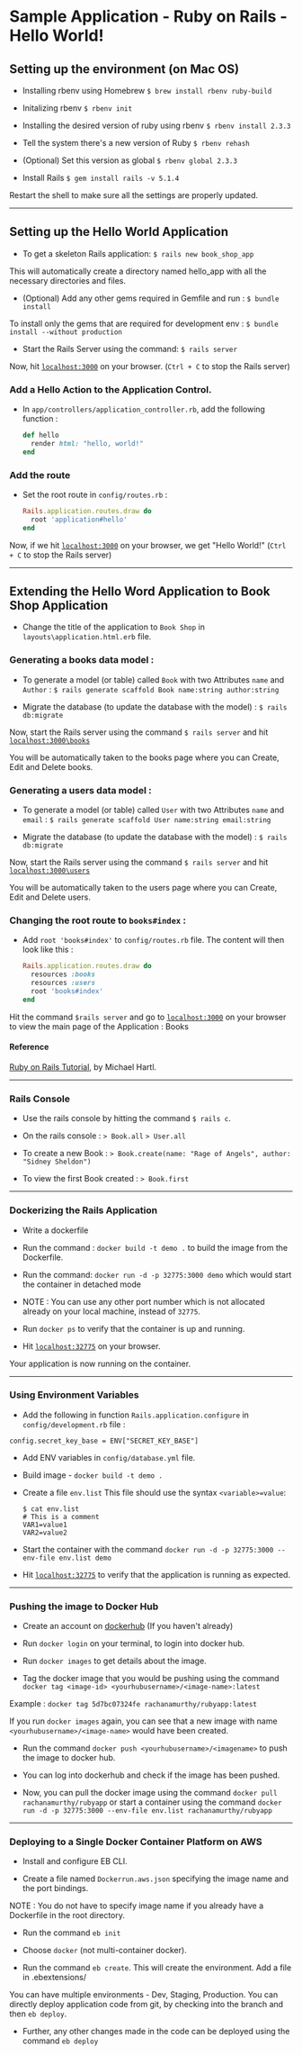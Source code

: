 # Sample Application - Ruby on Rails - Hello World!

## Setting up the environment (on Mac OS)

* Installing rbenv using Homebrew
  `$ brew install rbenv ruby-build`

* Initalizing rbenv
  `$ rbenv init`

* Installing the desired version of ruby using rbenv
  `$ rbenv install 2.3.3`

* Tell the system there's a new version of Ruby
  `$ rbenv rehash`

* (Optional) Set this version as global 
  `$ rbenv global 2.3.3`

* Install Rails
  `$ gem install rails -v 5.1.4`

Restart the shell to make sure all the settings are properly updated.

------------------------------------------------

## Setting up the Hello World Application

* To get a skeleton Rails application:
  `$ rails new book_shop_app`

This will automatically create a directory named hello_app with all the necessary directories and files.

* (Optional) Add any other gems required in Gemfile and run :
  `$ bundle install`

To install only the gems that are required for development env : 
  `$ bundle install --without production`

* Start the Rails Server using the command: 
  `$ rails server`

Now, hit [`localhost:3000`](http://localhost:3000) on your browser. (`Ctrl + C` to stop the Rails server)

### Add a Hello Action to the Application Control. 

* In `app/controllers/application_controller.rb`, add the following function :
  
  ```ruby
  def hello
    render html: "hello, world!"
  end
  ```
### Add the route 

* Set the root route in `config/routes.rb` :

    ```ruby
    Rails.application.routes.draw do
      root 'application#hello'
    end
    ```

Now, if we hit [`localhost:3000`](http://localhost:3000) on your browser, we get "Hello World!" (`Ctrl + C` to stop the Rails server)

------------------------------------------------

## Extending the Hello Word Application to Book Shop Application

* Change the title of the application to `Book Shop` in `layouts\application.html.erb` file.

### Generating a books data model :
  
* To generate a model (or table) called `Book` with two Attributes `name` and `Author` :
  `$ rails generate scaffold Book name:string author:string`

* Migrate the database (to update the database with the model) :
  `$ rails db:migrate`

Now, start the Rails server using the command `$ rails server` and hit  [`localhost:3000\books`](http://localhost:3000/books) 

You will be automatically taken to the books page where you can Create, Edit and Delete books.

### Generating a users data model :
  
* To generate a model (or table) called `User` with two Attributes `name` and `email` :
  `$ rails generate scaffold User name:string email:string`

* Migrate the database (to update the database with the model) :
  `$ rails db:migrate`

Now, start the Rails server using the command `$ rails server` and hit  [`localhost:3000\users`](http://localhost:3000/users) 

You will be automatically taken to the users page where you can Create, Edit and Delete users.

### Changing the root route to `books#index` :

* Add `root 'books#index'` to `config/routes.rb` file. The content will then look like this :

  ```ruby
  Rails.application.routes.draw do
    resources :books
    resources :users
    root 'books#index'
  end
  ```

Hit the command `$rails server` and go to [`localhost:3000`](http:\\localhost:3000) on your browser to view the main page of the Application : Books

#### Reference

[Ruby on Rails Tutorial](https://www.railstutorial.org/book/), by Michael Hartl.

------------------------------------------------

### Rails Console  

* Use the rails console by hitting the command `$ rails c`.

* On the rails console : 
  `> Book.all`
  `> User.all`

* To create a new Book :
  `> Book.create(name: "Rage of Angels", author: "Sidney Sheldon")`

* To view the first Book created :
  `> Book.first`

------------------------------------------------

### Dockerizing the Rails Application

* Write a dockerfile 

* Run the command : `docker build -t demo .` to build the image from the Dockerfile.

* Run the command: `docker run -d -p 32775:3000 demo` which would start the container in detached mode

* NOTE : You can use any other port number which is not allocated already on your local machine, instead of `32775`. 

* Run `docker ps` to verify that the container is up and running.

* Hit [`localhost:32775`](http:\\localhost:32775) on your browser.

Your application is now running on the container.

------------------------------------------------

### Using Environment Variables 

* Add the following in function `Rails.application.configure` in `config/development.rb` file :

```
config.secret_key_base = ENV["SECRET_KEY_BASE"]
```

* Add ENV variables in `config/database.yml` file.

* Build image - `docker build -t demo .`

* Create a file `env.list` This file should use the syntax `<variable>=value`:
  ```
  $ cat env.list
  # This is a comment
  VAR1=value1
  VAR2=value2
  ```

* Start the container with the command `docker run -d -p 32775:3000 --env-file env.list demo`

* Hit [`localhost:32775`](http:\\localhost:32775) to verify that the application is running as expected.


------------------------------------------------


### Pushing the image to Docker Hub

* Create an account on [dockerhub](https://hub.docker.com/) (If you haven't already)

* Run `docker login` on your terminal, to login into docker hub. 

* Run `docker images` to get details about the image.

* Tag the docker image that you would be pushing using the command `docker tag <image-id> <yourhubusername>/<image-name>:latest`

Example : `docker tag 5d7bc07324fe rachanamurthy/rubyapp:latest`

If you run  `docker images` again, you can see that a new image with name `<yourhubusername>/<image-name>` would have been created.

* Run the command `docker push <yourhubusername>/<imagename>` to push the image to docker hub. 

* You can log into dockerhub and check if the image has been pushed. 

* Now, you can pull the docker image using the command `docker pull rachanamurthy/rubyapp` or start a container using the command `docker run -d -p 32775:3000 --env-file env.list rachanamurthy/rubyapp` 

------------------------------------------------

### Deploying to a Single Docker Container Platform on AWS

* Install and configure EB CLI.

* Create a file named `Dockerrun.aws.json` specifying the image name and the port bindings. 

NOTE : You do not have to specify image name if you already have a Dockerfile in the root directory.

* Run the command `eb init` 

* Choose `docker` (not multi-container docker).

* Run the command `eb create`. This will create the environment. Add a file in .ebextensions/

You can have multiple environments - Dev, Staging, Production. You can directly deploy application code from git, by checking into the branch and then  `eb deploy`.

* Further, any other changes made in the code can be deployed using the command `eb deploy` 




